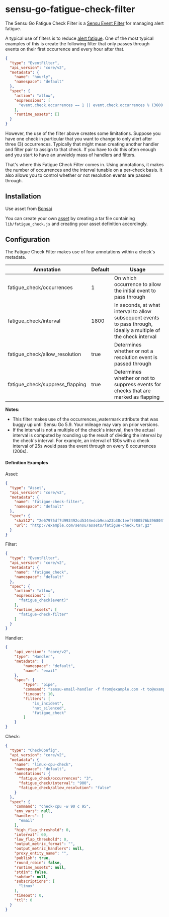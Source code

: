 # sensu-go-fatigue-check-filter

The Sensu Go Fatigue Check Filter is a [Sensu Event Filter][1] for managing alert fatigue.

A typical use of filters is to reduce [alert fatigue][2].  One of the most typical examples of this is create the following filter that only passes through events on their first occurrence and every hour after that.

```json
{
  "type": "EventFilter",
  "api_version": "core/v2",
  "metadata": {
    "name": "hourly",
    "namespace": "default"
  },
  "spec": {
    "action": "allow",
    "expressions": [
      "event.check.occurrences == 1 || event.check.occurrences % (3600 / event.check.interval) == 0"
    ],
    "runtime_assets": []
  }
}
```

However, the use of the filter above creates some limitations.  Suppose you have one check in particular that you want to change to only alert after three (3) occurrences.  Typically that might mean creating another handler and filter pair to assign to that check.  If you have to do this often enough and you start to have an unwieldy mass of handlers and filters.

That's where this Fatigue Check Filter comes in.  Using annotations, it makes the number of occurrences and the interval tunable on a per-check basis.  It also allows you to control whether or not resolution events are passed through.

## Installation

Use asset from [Bonsai][4]

You can create your own [asset][3] by creating a tar file containing `lib/fatigue_check.js` and creating your asset definition accordingly.

## Configuration

The Fatigue Check Filter makes use of four annotations within a check's metadata.

|Annotation|Default|Usage|
|----------|-------|-----|
|fatigue_check/occurrences|1|On which occurrence to allow the initial event to pass through|
|fatigue_check/interval|1800|In seconds, at what interval to allow subsequent events to pass through, ideally a multiple of the check interval|
|fatigue_check/allow_resolution|true|Determines whether or not a resolution event is passed through|
|fatigue_check/suppress_flapping|true|Determines whether or not to suppress events for checks that are marked as flapping|

**Notes:**
* This filter makes use of the occurrences_watermark attribute that was buggy up until Sensu Go 5.9.  Your mileage may vary on prior versions.
* If the interval is not a multiple of the check's interval, then the actual interval is computed by rounding up the result of dividing the interval by the check's interval.  For example, an interval of 180s with a check interval of 25s would pass the event through on every 8 occurrences (200s).

#### Definition Examples
Asset:
```json
{
  "type": "Asset",
  "api_version": "core/v2",
  "metadata": {
    "name": "fatigue-check-filter",
    "namespace": "default"
  },
  "spec": {
    "sha512": "2e67975df7d993492cd5344edcb9eaa23b38c1eef7000576b396804fc2b33362b02a1ca2f7311651c175c257b37d8bcbbce1e18f6dca3ca04520e27fda552856",
    "url": "http://example.com/sensu/assets/fatigue-check.tar.gz"
  }
}
```
Filter:

```json
{
  "type": "EventFilter",
  "api_version": "core/v2",
  "metadata": {
    "name": "fatigue_check",
    "namespace": "default"
  },
  "spec": {
    "action": "allow",
    "expressions": [
      "fatigue_check(event)"
    ],
    "runtime_assets": [
      "fatigue-check-filter"
    ]
  }
}
```

Handler:

```json
{
    "api_version": "core/v2",
    "type": "Handler",
    "metadata": {
        "namespace": "default",
        "name": "email"
    },
    "spec": {
        "type": "pipe",
        "command": "sensu-email-handler -f from@example.com -t to@example.com -s smtp.example.com -u emailuser -p sup3rs3cr3t",
        "timeout": 10,
        "filters": [
            "is_incident",
            "not_silenced",
            "fatigue_check"
        ]
    }
}
```
Check:
```json
{
  "type": "CheckConfig",
  "api_version": "core/v2",
  "metadata": {
    "name": "linux-cpu-check",
    "namespace": "default",
    "annotations": {
      "fatigue_check/occurrences": "3",
      "fatigue_check/interval": "900",
      "fatigue_check/allow_resolution": "false"
    }
  },
  "spec": {
    "command": "check-cpu -w 90 c 95",
    "env_vars": null,
    "handlers": [
      "email"
    ],
    "high_flap_threshold": 0,
    "interval": 60,
    "low_flap_threshold": 0,
    "output_metric_format": "",
    "output_metric_handlers": null,
    "proxy_entity_name": "",
    "publish": true,
    "round_robin": false,
    "runtime_assets": null,
    "stdin": false,
    "subdue": null,
    "subscriptions": [
      "linux"
    ],
    "timeout": 0,
    "ttl": 0
  }
}

```

[1]: https://docs.sensu.io/sensu-go/latest/reference/filters/
[2]: https://docs.sensu.io/sensu-go/latest/guides/reduce-alert-fatigue/
[3]: https://docs.sensu.io/sensu-go/latest/reference/assets/
[4]: https://bonsai.sensu.io/
